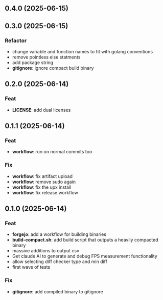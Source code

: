 ## 0.4.0 (2025-06-15)

## 0.3.0 (2025-06-15)

### Refactor

- change variable and function names to fit with golang conventions
- remove pointless else statments
- add package string
- **gitignore**: ignore compact build binary

## 0.2.0 (2025-06-14)

### Feat

- **LICENSE**: add dual licenses

## 0.1.1 (2025-06-14)

### Feat

- **workflow**: run on normal commits too

### Fix

- **workflow**: fix artifact upload
- **workflow**: remove sudo again
- **workflow**: fix the upx install
- **workflow**: fix release workflow

## 0.1.0 (2025-06-14)

### Feat

- **forgejo**: add a workflow for building binaries
- **build-compact.sh**: add build script that outputs a heavily compacted binary
- massive additions to output csv
- Get claude AI to generate and debug FPS measurement functionality
- allow selecting diff checker type and min diff
- first wave of tests

### Fix

- **gitignore**: add compiled binary to gitignore
